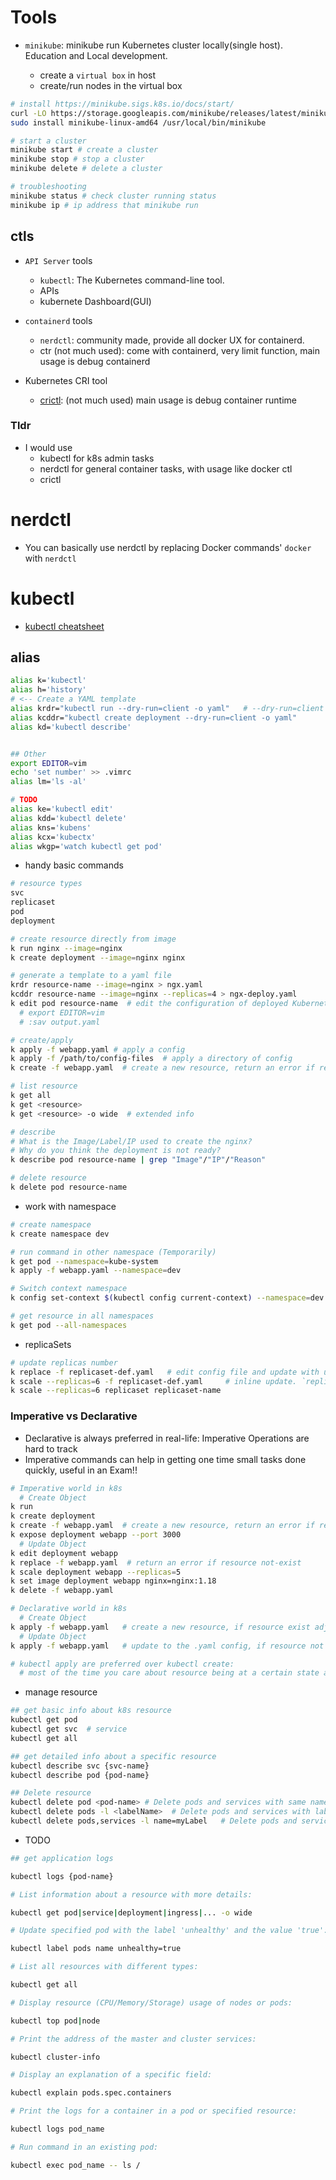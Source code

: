 # Tools

- `minikube`: minikube run Kubernetes cluster locally(single host). Education and Local development.

  - create a `virtual box` in host
  - create/run nodes in the virtual box

```bash
# install https://minikube.sigs.k8s.io/docs/start/
curl -LO https://storage.googleapis.com/minikube/releases/latest/minikube-linux-amd64
sudo install minikube-linux-amd64 /usr/local/bin/minikube

# start a cluster
minikube start # create a cluster
minikube stop # stop a cluster
minikube delete # delete a cluster

# troubleshooting
minikube status # check cluster running status
minikube ip # ip address that minikube run
```

## ctls

- `API Server` tools

  - `kubectl`: The Kubernetes command-line tool.
  - APIs
  - kubernete Dashboard(GUI)

- `containerd` tools

  - `nerdctl`: community made, provide all docker UX for containerd.
  - ctr (not much used): come with containerd, very limit function, main usage is debug containerd

- Kubernetes CRI tool
  - [crictl](https://kubernetes.io/docs/tasks/debug/debug-cluster/crictl/): (not much used) main usage is debug container runtime

### Tldr

- I would use
  - kubectl for k8s admin tasks
  - nerdctl for general container tasks, with usage like docker ctl
  - crictl

# nerdctl

- You can basically use nerdctl by replacing Docker commands' `docker` with `nerdctl`

# kubectl

- [kubectl cheatsheet](https://kubernetes.io/docs/reference/kubectl/cheatsheet/)

## alias

```bash
alias k='kubectl'
alias h='history'
# <-- Create a YAML template
alias krdr="kubectl run --dry-run=client -o yaml"   # --dry-run=client will not create the resource, but tell you whether the resource can be created(it is like compiling )
alias kcddr="kubectl create deployment --dry-run=client -o yaml"
alias kd='kubectl describe'


## Other
export EDITOR=vim
echo 'set number' >> .vimrc
alias lm='ls -al'

# TODO
alias ke='kubectl edit'
alias kdd='kubectl delete'
alias kns='kubens'
alias kcx='kubectx'
alias wkgp='watch kubectl get pod'
```

- handy basic commands

```bash
# resource types
svc
replicaset
pod
deployment

# create resource directly from image
k run nginx --image=nginx
k create deployment --image=nginx nginx

# generate a template to a yaml file
krdr resource-name --image=nginx > ngx.yaml
kcddr resource-name --image=nginx --replicas=4 > ngx-deploy.yaml
k edit pod resource-name  # edit the configuration of deployed Kubernetes resources
  # export EDITOR=vim
  # :sav output.yaml

# create/apply
k apply -f webapp.yaml # apply a config
k apply -f /path/to/config-files  # apply a directory of config
k create -f webapp.yaml  # create a new resource, return an error if resource exist

# list resource
k get all
k get <resource>
k get <resource> -o wide  # extended info

# describe
# What is the Image/Label/IP used to create the nginx?
# Why do you think the deployment is not ready?
k describe pod resource-name | grep "Image"/"IP"/"Reason"

# delete resource
k delete pod resource-name
```

- work with namespace

```bash
# create namespace
k create namespace dev

# run command in other namespace (Temporarily)
k get pod --namespace=kube-system
k apply -f webapp.yaml --namespace=dev

# Switch context namespace
k config set-context $(kubectl config current-context) --namespace=dev

# get resource in all namespaces
k get pod --all-namespaces
```

- replicaSets

```bash
# update replicas number
k replace -f replicaset-def.yaml   # edit config file and update with updated file
k scale --replicas=6 -f replicaset-def.yaml     # inline update. `replicas: number` will not change within the file
k scale --replicas=6 replicaset replicaset-name
```

### Imperative vs Declarative

- Declarative is always preferred in real-life: Imperative Operations are hard to track
- Imperative commands can help in getting one time small tasks done quickly, useful in an Exam!!

```bash
# Imperative world in k8s
  # Create Object
k run
k create deployment
k create -f webapp.yaml  # create a new resource, return an error if resource exist
k expose deployment webapp --port 3000
  # Update Object
k edit deployment webapp
k replace -f webapp.yaml  # return an error if resource not-exist
k scale deployment webapp --replicas=5
k set image deployment webapp nginx=nginx:1.18
k delete -f webapp.yaml

# Declarative world in k8s
  # Create Object
k apply -f webapp.yaml   # create a new resource, if resource exist adjust resource to the config state
  # Update Object
k apply -f webapp.yaml   # update to the .yaml config, if resource not exist, it will be created

# kubectl apply are preferred over kubectl create:
  # most of the time you care about resource being at a certain state at a point in time
```

- manage resource

```bash
## get basic info about k8s resource
kubectl get pod
kubectl get svc  # service
kubectl get all

## get detailed info about a specific resource
kubectl describe svc {svc-name}
kubectl describe pod {pod-name}

## Delete resource
kubectl delete pod <pod-name> # Delete pods and services with same names
kubectl delete pods -l <labelName>  # Delete pods and services with labelName
kubectl delete pods,services -l name=myLabel   # Delete pods and services together

```

- TODO

```bash
## get application logs

kubectl logs {pod-name}

# List information about a resource with more details:

kubectl get pod|service|deployment|ingress|... -o wide

# Update specified pod with the label 'unhealthy' and the value 'true':

kubectl label pods name unhealthy=true

# List all resources with different types:

kubectl get all

# Display resource (CPU/Memory/Storage) usage of nodes or pods:

kubectl top pod|node

# Print the address of the master and cluster services:

kubectl cluster-info

# Display an explanation of a specific field:

kubectl explain pods.spec.containers

# Print the logs for a container in a pod or specified resource:

kubectl logs pod_name

# Run command in an existing pod:

kubectl exec pod_name -- ls /

```
